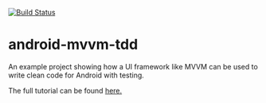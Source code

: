 [![Build Status](http://circleci-badges-max.herokuapp.com/img/blaZ3/android-mvvm-tdd?token=:e36fd82630a513163a32bd355ba4693d3475d68c)](https://circleci.com/gh/blaZ3/android-mvvm-tdd/tree/:branch)


# android-mvvm-tdd
An example project showing how a UI framework like MVVM can be used to write clean code for Android with testing.


The full tutorial can be found <a href='https://medium.com/@tellvivk/test-driven-development-in-android-with-mvvm-part-1-a374e9abb4bf'>here.</a>
